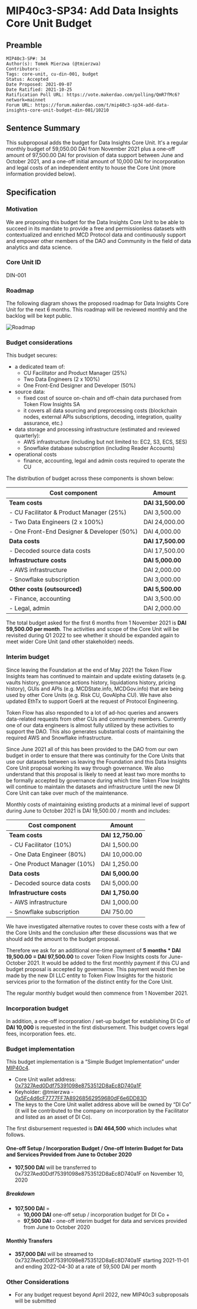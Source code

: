# MIP40c3-SP34: Add Data Insights Core Unit Budget

## Preamble

```
MIP40c3-SP#: 34
Author(s): Tomek Mierzwa (@tmierzwa)
Contributors:
Tags: core-unit, cu-din-001, budget
Status: Accepted
Date Proposed: 2021-09-07
Date Ratified: 2021-10-25
Ratification Poll URL: https://vote.makerdao.com/polling/QmR7fMc6?network=mainnet
Forum URL: https://forum.makerdao.com/t/mip40c3-sp34-add-data-insights-core-unit-budget-din-001/10210
```

## Sentence Summary

This subproposal adds the budget for Data Insights Core Unit. It's a regular monthly budget of 59,050.00 DAI from November 2021 plus a one-off amount of 97,500.00 DAI for provision of data support between June and October 2021, and a one-off initial amount of 10,000 DAI for incorporation and legal costs of an independent entity to house the Core Unit (more information provided below).

## Specification

### Motivation

We are proposing this budget for the Data Insights Core Unit to be able to succeed in its mandate to provide a free and permissionless datasets with contextualized and enriched MCD Protocol data and continuously support and empower other members of the DAO and Community in the field of data analytics and data science.

### Core Unit ID

DIN-001

### Roadmap

The following diagram shows the proposed roadmap for Data Insights Core Unit for the next 6 months. This roadmap will be reviewed monthly and the backlog will be kept public.

![Roadmap](https://github.com/makerdao/mips/blob/master/MIP40/MIP40c3-Subproposals/supporting_materials/MIP40c3-SP34/roadmap.png)

### Budget considerations

This budget secures:

* a dedicated team of:
  * CU Facilitator and Product Manager (25%)
  * Two Data Engineers (2 x 100%)
  * One Front-End Designer and Developer (50%)
* source data:
  * fixed cost of source on-chain and off-chain data purchased from Token Flow Insights SA
  * it covers all data sourcing and preprocessing costs (blockchain nodes, external APIs subscriptions, decoding, integration, quality assurance, etc.)
* data storage and processing infrastructure (estimated and reviewed quarterly):
  * AWS infrastructure (including but not limited to: EC2, S3, ECS, SES)
  * Snowflake database subscription (including Reader Accounts)
* operational costs
  * finance, accounting, legal and admin costs required to operate the CU

The distribution of budget across these components is shown below:

|Cost component|Amount|
| --- | --- |
|**Team costs**|**DAI 31,500.00**|
|- CU Facilitator & Product Manager (25%)|DAI 3,500.00|
|- Two Data Engineers (2 x 100%)|DAI 24,000.00|
|- One Front-End Designer & Developer (50%)|DAI 4,000.00|
|**Data costs**|**DAI 17,500.00**|
|- Decoded source data costs|DAI 17,500.00|
|**Infrastructure costs**|**DAI 5,000.00**|
|- AWS infrastructure|DAI 2,000.00|
|- Snowflake subscription|DAI 3,000.00|
|**Other costs (outsourced)**|**DAI 5,500.00**|
|- Finance, accounting|DAI 3,500.00|
|- Legal, admin|DAI 2,000.00|

The total budget asked for the first 6 months from 1 November 2021 is **DAI 59,500.00 per month**.
The activities and scope of the Core Unit will be revisited during Q1 2022 to see whether it should be expanded again to meet wider Core Unit (and other stakeholder) needs.

### Interim budget

Since leaving the Foundation at the end of May 2021 the Token Flow Insights team has continued to maintain and update existing datasets (e.g. vaults history, governance actions history, liquidations history, pricing history), GUIs and APIs (e.g. MCDState.info, MCDGov.info) that are being used by other Core Units (e.g. Risk CU, GovAlpha CU). We have also updated EthTx to support Goerli at the request of Protocol Engineering.

Token Flow has also responded to a lot of ad-hoc queries and answers data-related requests from other CUs and community members. Currently one of our data engineers is almost fully utilized by these activities to support the DAO. This also generates substantial costs of maintaining the required AWS and Snowflake infrastructure.

Since June 2021 all of this has been provided to the DAO from our own budget in order to ensure that there was continuity for the Core Units that use our datasets between us leaving the Foundation and this Data Insights Core Unit proposal working its way through governance. We also understand that this proposal is likely to need at least two more months to be formally accepted by governance during which time Token Flow Insights will continue to maintain the datasets and infrastructure until the new DI Core Unit can take over much of the maintenance.

Monthly costs of maintaining existing products at a minimal level of support during June to October 2021 is DAI 19,500.00 / month and includes:

|Cost component|Amount|
| --- | --- |
|**Team costs**|**DAI 12,750.00**|
|- CU Facilitator (10%)|DAI 1,500.00|
|- One Data Engineer (80%)|DAI 10,000.00|
|- One Product Manager (10%)|DAI 1,250.00|
|**Data costs**|**DAI 5,000.00**|
|- Decoded source data costs|DAI 5,000.00|
|**Infrastructure costs**|**DAI 1,750.00**|
|- AWS infrastructure|DAI 1,000.00|
|- Snowflake subscription|DAI 750.00|

We have investigated alternative routes to cover these costs with a few of the Core Units and the conclusion after these discussions was that we should add the amount to the budget proposal.

Therefore we ask for an additional one-time payment of **5 months * DAI 19,500.00 = DAI 97,500.00** to cover Token Flow Insights costs for June-October 2021. It would be added to the first monthly payment if this CU and budget proposal is accepted by governance. This payment would then be made by the new DI LLC entity to Token Flow Insights for the historic services prior to the formation of the distinct entity for the Core Unit.

The regular monthly budget would then commence from 1 November 2021.

### Incorporation budget

In addition, a one-off incorporation / set-up budget for establishing DI Co of **DAI 10,000** is requested in the first disbursement. This budget covers legal fees, incorporation fees. etc.

### Budget implementation    

This budget implementation is a “Simple Budget Implementation” under [MIP40c4](https://mips.makerdao.com/mips/details/MIP40#simple-budget-implementations).

* Core Unit wallet address: [0x7327Aed0Ddf75391098e8753512D8aEc8D740a1F](https://etherscan.io/address/0x7327Aed0Ddf75391098e8753512D8aEc8D740a1F)
* Keyholder: @tmierzwa - [0x5Fc4d6cF7777FF7A89268562959680dF6e6DD83D](https://etherscan.io/address/0x5Fc4d6cF7777FF7A89268562959680dF6e6DD83D)
* The keys to the Core Unit wallet address above will be owned by “DI Co” (it will be contributed to the company on incorporation by the Facilitator and listed as an asset of DI Co).

The first disbursement requested is **DAI 464,500** which includes what follows.

#### One-off Setup / Incorporation Budget / One-off Interim Budget for Data and Services Provided from June to October 2020

* **107,500 DAI** will be transferred to 0x7327Aed0Ddf75391098e8753512D8aEc8D740a1F on November 10, 2020

##### Breakdown

* **107,500 DAI** =
	* **10,000 DAI**  one-off setup / incorporation budget for DI Co +
	* **97,500 DAI** - one-off interim budget for data and services provided from June to October 2020


#### Monthly Transfers

  * **357,000 DAI** will be streamed to 0x7327Aed0Ddf75391098e8753512D8aEc8D740a1F starting 2021-11-01 and ending 2022-04-30 at a rate of 59,500 DAI per month

### Other Considerations

* For any budget request beyond April 2022, new MIP40c3 subproposals will be submitted
